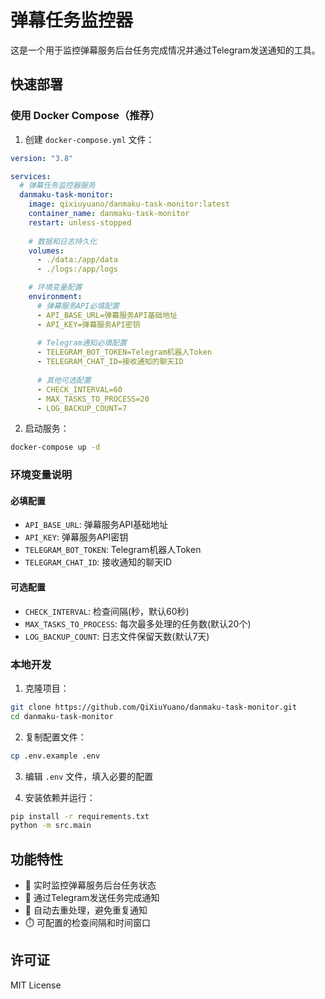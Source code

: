 # 弹幕任务监控器

这是一个用于监控弹幕服务后台任务完成情况并通过Telegram发送通知的工具。


## 快速部署

### 使用 Docker Compose（推荐）

1. 创建 `docker-compose.yml` 文件：

```yaml
version: "3.8"

services:
  # 弹幕任务监控器服务
  danmaku-task-monitor:
    image: qixiuyuano/danmaku-task-monitor:latest
    container_name: danmaku-task-monitor
    restart: unless-stopped
    
    # 数据和日志持久化
    volumes:
      - ./data:/app/data
      - ./logs:/app/logs

    # 环境变量配置
    environment:
      # 弹幕服务API必填配置
      - API_BASE_URL=弹幕服务API基础地址
      - API_KEY=弹幕服务API密钥
      
      # Telegram通知必填配置
      - TELEGRAM_BOT_TOKEN=Telegram机器人Token
      - TELEGRAM_CHAT_ID=接收通知的聊天ID
      
      # 其他可选配置
      - CHECK_INTERVAL=60
      - MAX_TASKS_TO_PROCESS=20
      - LOG_BACKUP_COUNT=7
```

2. 启动服务：

```bash
docker-compose up -d
```

### 环境变量说明

#### 必填配置

- `API_BASE_URL`: 弹幕服务API基础地址
- `API_KEY`: 弹幕服务API密钥
- `TELEGRAM_BOT_TOKEN`: Telegram机器人Token
- `TELEGRAM_CHAT_ID`: 接收通知的聊天ID

#### 可选配置

- `CHECK_INTERVAL`: 检查间隔(秒，默认60秒)
- `MAX_TASKS_TO_PROCESS`: 每次最多处理的任务数(默认20个)
- `LOG_BACKUP_COUNT`: 日志文件保留天数(默认7天)

### 本地开发

1. 克隆项目：

```bash
git clone https://github.com/QiXiuYuano/danmaku-task-monitor.git
cd danmaku-task-monitor
```

2. 复制配置文件：

```bash
cp .env.example .env
```

3. 编辑 `.env` 文件，填入必要的配置

4. 安装依赖并运行：

```bash
pip install -r requirements.txt
python -m src.main
```

## 功能特性

- 🎯 实时监控弹幕服务后台任务状态
- 📢 通过Telegram发送任务完成通知
- 🔁 自动去重处理，避免重复通知
- ⏱️ 可配置的检查间隔和时间窗口


## 许可证

MIT License